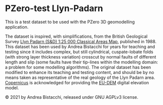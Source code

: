 # PZero-test Llyn-Padarn

This is a test dataset to be used with the PZero 3D geomodelling application.

The dataset is inspired, with simplifications, from the British Geological Survey [Llyn Padarn (S&D) 1:25 000 Classical Areas Map](https://shop.bgs.ac.uk/Shop/Product/BSP_CA38C), published in 1988. This dataset has been used by Andrea Bistacchi for years for teaching and testing since it includes complex, but still cylindrical, cuspate-lobate folds (with strong layer thickness variation) crosscut by normal faults of different length and slip (some faults have their tip-lines within the modelling domain: a problem for some modelling algorithms). The original dataset has been modified to enhance its teaching and testing content, and should be by no means taken as representative of the real geology of the Llyn Padarn area. [Copernicus](https://www.copernicus.eu) is acknowledged for providing the [EU-DEM](https://land.copernicus.eu/imagery-in-situ/eu-dem/eu-dem-v1.1) digital elevation model.

© 2021 by Andrea Bistacchi, released under GNU AGPLv3 license.
